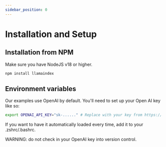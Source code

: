 ```yaml
---
sidebar_position: 0
---
```


# Installation and Setup

## Installation from NPM

Make sure you have NodeJS v18 or higher.

```bash npm2yarn
npm install llamaindex
```

## Environment variables

Our examples use OpenAI by default. You'll need to set up your Open AI key like so:

```bash
export OPENAI_API_KEY="sk-......" # Replace with your key from https://platform.openai.com/account/api-keys
```

If you want to have it automatically loaded every time, add it to your .zshrc/.bashrc.

WARNING: do not check in your OpenAI key into version control.

